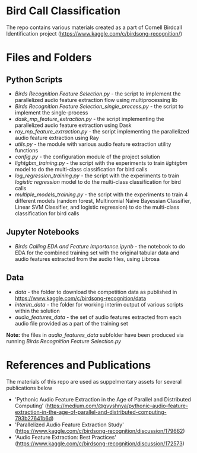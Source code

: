 # Bird Call Classification
The repo contains various materials created as a part of Cornell Birdcall Identification project (https://www.kaggle.com/c/birdsong-recognition/)

# Files and Folders

## Python Scripts

- *Birds Recognition Feature Selection.py* - the script to implement the parallelized audio feature extraction flow using multiprocessing lib
- *Birds Recognition Feature Selection_single_process.py* - the script to implement the single-process 
- *dask_mp_feature_extraction.py* - the script implementing the parallelized audio feature extraction using Dask
- *ray_mp_feature_extraction.py* - the script implementing the parallelized audio feature extraction using Ray
- *utils.py* - the module with various audio feature extraction utility functions
- *config.py* - the configuration module of the project solution
- *lightgbm_training.py* - the script with the experiments to train *lightgbm* model to do the multi-class classification for bird calls
- *log_regression_training.py* - the script with the experiments to train *logistic regression* model to do the multi-class classification for bird calls
- *multiple_models_training.py* - the script with the experiments to train 4 different models (random forest, Multinomial Naive Bayessian Classifier, Linear SVM Classifier, and logistic regression)  to do the multi-class classification for bird calls

## Jupyter Notebooks

- *Birds Calling EDA and Feature Importance.ipynb* - the notebook to do EDA for the combined training set with the original tabular data and audio features extracted from the audio files, using Librosa

## Data

- *data* - the folder to download the competition data as published in https://www.kaggle.com/c/birdsong-recognition/data
- *interim_data* - the folder for working interim output of various scripts within the solution
- *audio_features_data* - the set of audio features extracted from each audio file provided as a part of the training set

**Note:** the files in *audio_features_data* subfolder have been produced via running *Birds Recognition Feature Selection.py* 

# References and Publications

The materials of this repo are used as suppelmentary assets for several publications below

- 'Pythonic Audio Feature Extraction in the Age of Parallel and Distributed Computing' (https://medium.com/@gvyshnya/pythonic-audio-feature-extraction-in-the-age-of-parallel-and-distributed-computing-793b27641b6d)
- 'Parallelized Audio Feature Extraction Study' (https://www.kaggle.com/c/birdsong-recognition/discussion/179662)
- 'Audio Feature Extraction: Best Practices' (https://www.kaggle.com/c/birdsong-recognition/discussion/172573)

